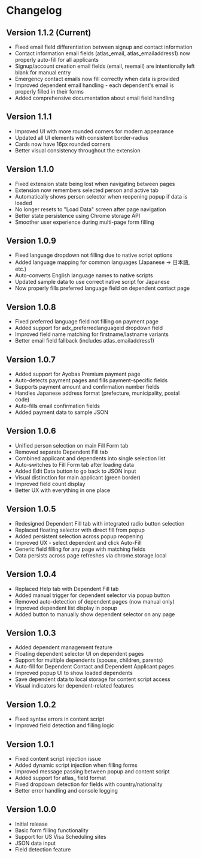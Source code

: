 # Changelog

## Version 1.1.2 (Current)
- Fixed email field differentiation between signup and contact information
- Contact information email fields (atlas_email, atlas_emailaddress1) now properly auto-fill for all applicants
- Signup/account creation email fields (email, reemail) are intentionally left blank for manual entry
- Emergency contact emails now fill correctly when data is provided
- Improved dependent email handling - each dependent's email is properly filled in their forms
- Added comprehensive documentation about email field handling

## Version 1.1.1
- Improved UI with more rounded corners for modern appearance
- Updated all UI elements with consistent border-radius
- Cards now have 16px rounded corners
- Better visual consistency throughout the extension

## Version 1.1.0
- Fixed extension state being lost when navigating between pages
- Extension now remembers selected person and active tab
- Automatically shows person selector when reopening popup if data is loaded
- No longer resets to "Load Data" screen after page navigation
- Better state persistence using Chrome storage API
- Smoother user experience during multi-page form filling

## Version 1.0.9
- Fixed language dropdown not filling due to native script options
- Added language mapping for common languages (Japanese → 日本語, etc.)
- Auto-converts English language names to native scripts
- Updated sample data to use correct native script for Japanese
- Now properly fills preferred language field on dependent contact page

## Version 1.0.8
- Fixed preferred language field not filling on payment page
- Added support for adx_preferredlanguageid dropdown field
- Improved field name matching for firstname/lastname variants
- Better email field fallback (includes atlas_emailaddress1)

## Version 1.0.7
- Added support for Ayobas Premium payment page
- Auto-detects payment pages and fills payment-specific fields
- Supports payment amount and confirmation number fields
- Handles Japanese address format (prefecture, municipality, postal code)
- Auto-fills email confirmation fields
- Added payment data to sample JSON

## Version 1.0.6
- Unified person selection on main Fill Form tab
- Removed separate Dependent Fill tab
- Combined applicant and dependents into single selection list
- Auto-switches to Fill Form tab after loading data
- Added Edit Data button to go back to JSON input
- Visual distinction for main applicant (green border)
- Improved field count display
- Better UX with everything in one place

## Version 1.0.5
- Redesigned Dependent Fill tab with integrated radio button selection
- Replaced floating selector with direct fill from popup
- Added persistent selection across popup reopening
- Improved UX - select dependent and click Auto-Fill
- Generic field filling for any page with matching fields
- Data persists across page refreshes via chrome.storage.local

## Version 1.0.4
- Replaced Help tab with Dependent Fill tab
- Added manual trigger for dependent selector via popup button
- Removed auto-detection of dependent pages (now manual only)
- Improved dependent list display in popup
- Added button to manually show dependent selector on any page

## Version 1.0.3
- Added dependent management feature
- Floating dependent selector UI on dependent pages
- Support for multiple dependents (spouse, children, parents)
- Auto-fill for Dependent Contact and Dependent Applicant pages
- Improved popup UI to show loaded dependents
- Save dependent data to local storage for content script access
- Visual indicators for dependent-related features

## Version 1.0.2
- Fixed syntax errors in content script
- Improved field detection and filling logic

## Version 1.0.1
- Fixed content script injection issue
- Added dynamic script injection when filling forms
- Improved message passing between popup and content script
- Added support for atlas_ field format
- Fixed dropdown detection for fields with country/nationality
- Better error handling and console logging

## Version 1.0.0
- Initial release
- Basic form filling functionality
- Support for US Visa Scheduling sites
- JSON data input
- Field detection feature

